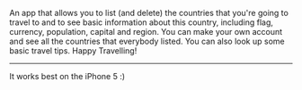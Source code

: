 An app that allows you to list (and delete) the countries that you're going to travel to and to see basic information about this country, including flag, currency, population, capital and region.
You can make your own account and see all the countries that everybody listed. You can also look up some basic travel tips. 
Happy Travelling!

____

It works best on the iPhone 5 :)
